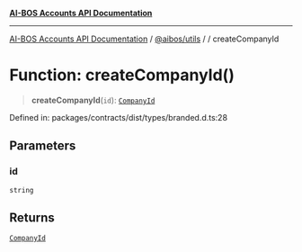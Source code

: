[**AI-BOS Accounts API Documentation**](../../../README.md)

***

[AI-BOS Accounts API Documentation](../../../README.md) / [@aibos/utils](../README.md) / [](../README.md) / createCompanyId

# Function: createCompanyId()

> **createCompanyId**(`id`): [`CompanyId`](../type-aliases/CompanyId.md)

Defined in: packages/contracts/dist/types/branded.d.ts:28

## Parameters

### id

`string`

## Returns

[`CompanyId`](../type-aliases/CompanyId.md)
